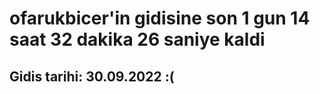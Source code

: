 # ofarukbicer'in gidisine son 1 gun 14 saat 32 dakika 26 saniye kaldi

## Gidis tarihi: 30.09.2022 :(